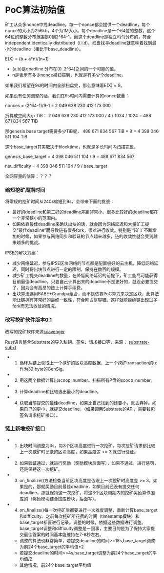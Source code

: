 # PoC算法初始值

矿工从众多nonce中找deadline，每一个nonce都会提供一个deadline，每个nonce的大小为256kb，4个为1M大小。每个deadline是一个64位的整数，这个64位的整数分布范围是0到2^64-1。而这个deadline是独立均匀分布的，符合independent identically distributed（i.i.d)。扫盘找寻deadline就意味着找到最小的deadline（相比于base_deadline）。

E(X) = (b + a*n)/(n+1) 

- (a,b)是deadline 分布在(0..2^64)之间的一个可能的值。
- n是表示有多少nonce被扫描到，也就是有多少个deadline。

如果我们希望在9s的时间内全部扫盘完，那么意味着E(X) = 9。

如果没有任何调整的话，我们在9s时间内需要计算的nonce数量：

nonces = (2^64-1)/9-1 = 2 049 638 230 412 173 000

折算成空间大小 TiB： 2 049 638 230 412 173 000 / 4 / 1024 / 1024 = 488 671 834 567 TiB

那genesis base target需要多少TiB呢， 488 671 834 567 TiB * 9 = 4 398 046 511 104 TiB

这个base_target其实取决于blocktime，也就是多长时间内扫描完盘。

genesis_base_target = 4 398 046 511 104 / 9 = 488 671 834 567

net_difficulty = 4 398 046 511 104 / 9 / base_target 


全网容量的估算：？？？

### 缩短挖矿周期时间

将常规的挖矿时间从240s缩短到9s，会带来下面的挑战：

- 最好的deadline和第二好的deadline差距非常小。很多比较好的deadline都在一个非常狭小的范围内。
- 如果依靠最佳deadline来确认出块的话，就会因为网络延迟和大量矿工提交“最佳deadline”而导致链有很多fork，很难进行收敛。特别是当矿工不断增加的时候，如果参与网络同步和验证的节点越来越多，链的收敛性就会受到越来越多的挑战。

IPSE的解决方案：

- 减少网络延迟，参与IPSE区块网络的节点都是配置极好的云主机，降低网络延迟，同时将出块节点进行一定的限制，保持在数百的规模。
- 减少矿工提交deadline的数量，在降低网络延迟的前提下，矿工能尽可能获得目前最佳deadline，只要自己计算出来的deadline不是更好的，就没必要提交了，因为会有高昂的链上计算手续费。
- 出块算法选用BABE+Grandpa组合，而不是依靠PoC算力来决定区块，此算法能让链拥有非常好的最终一致性，符合拜占庭容错。这样就能拒绝链出现过多fork而无法收敛的情况。


### 改写挖矿软件版本0.1

改写的挖矿软件来源[scavenger](https://github.com/PoC-Consortium/scavenger)

Rust语言整合Substrate的导入私钥、签名、请求接口等，来源： [substrate-subxt](https://github.com/paritytech/substrate-subxt)

- 1. 循环从链上获取上一个挖矿的区块高度数据、上一个挖矿transaction的tx作为32 byte的GenSig。
- 2. 用这两个数据计算出scoop_number。扫描所有P盘的scoop_number。
- 3. 计算deadline和比较选出最小的deadline。
- 4. 获取当前提交的最佳deadline，如果比自己找到的还要小，就丢弃掉。如果自己的更小，就提交deadline。（如果调用Substrate的API，需要钱包签名请求挖矿接口）。

### 链上新增挖矿接口

- 1. 出块时间调整为3s，每3个区块高度进行一次挖矿，每次挖矿请求都比较上一次挖矿时记录的区块高度，如果高度差 >= 3,就进行验证。
- 2. 如果验证通过，就进行奖励（奖励模块后面写），如果不通过，进行惩罚，还是保持这一次挖矿。
- 3. on_finalize()方法检查当前区块高度是否跟上一次挖矿时高度差 >= 3，如果是的，那就奖励目前最佳deadline，如果目前还没有提交任何deadline，那就保持这一次挖矿，将这3个区块周期内的挖矿奖励算作国库的（奖励模块结合国库模块，后面写）。
- 4. on_finalize()每一次挖矿后都要进行一次难度调整，重新计算base_target和difficulty。之前每次挖矿所花费的时间（timestamp模块）和base_target都要进行记录。调整的时候，依据这些数据进行调整。base_target调整和difficulty调整是一回事，主要目的是为了保持大家提交最佳答案的时间基本能维持在7-8秒左右。
	- 调整的算法也非常简单，若提交deadline的时间>=18s,base_target调整为前24个base_target的平均值*2
	- 若提交deadline的时间<=4s,base_target调整为前24个base_target的平均值/2
	- 其他情况，前24个base_target平均值 

